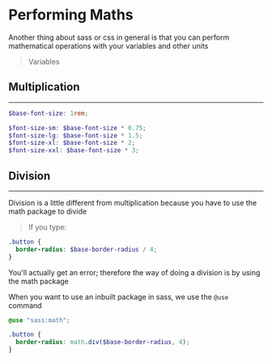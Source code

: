 <!-- @format -->

# Performing Maths

Another thing about sass or css in general is that you can perform mathematical operations with your variables and other units

> Variables

## Multiplication

---

```scss
$base-font-size: 1rem;

$font-size-sm: $base-font-size * 0.75;
$font-size-lg: $base-font-size * 1.5;
$font-size-xl: $base-font-size * 2;
$font-size-xxl: $base-font-size * 3;
```

## Division

---

Division is a little different from multiplication because you have to use the math package to divide

> If you type:

```scss
.button {
  border-radius: $base-border-radius / 4;
}
```

You'll actually get an error; therefore the way of doing a division is by using the math package

When you want to use an inbuilt package in sass, we use the `@use` command

```scss
@use "sass:math";

.button {
  border-radius: math.div($base-border-radius, 4);
}
```
